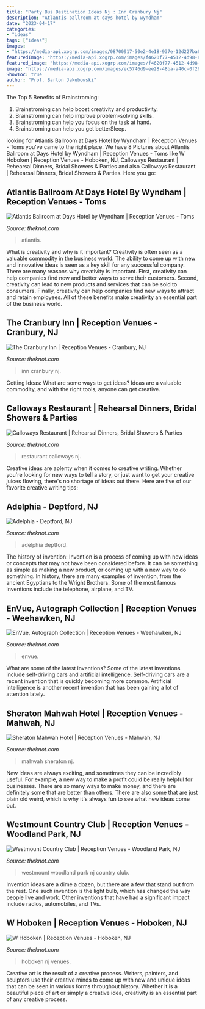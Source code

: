 ```yaml
---
title: "Party Bus Destination Ideas Nj : Inn Cranbury Nj"
description: "Atlantis ballroom at days hotel by wyndham"
date: "2023-04-17"
categories:
- "ideas"
tags: ["ideas"]
images:
- "https://media-api.xogrp.com/images/08700917-50e2-4e18-937e-12d227ba62d6~rs_719.480"
featuredImage: "https://media-api.xogrp.com/images/f4620f77-4512-4d98-8433-58429a0a4ac6~rs_720.480"
featured_image: "https://media-api.xogrp.com/images/f4620f77-4512-4d98-8433-58429a0a4ac6~rs_720.480"
image: "https://media-api.xogrp.com/images/ec5746d9-ee28-48ba-a40c-0f26e27cd64f~rs_720.480"
ShowToc: true
author: "Prof. Barton Jakubowski"
---
```



The Top 5 Benefits of Brainstroming:
1. Brainstroming can help boost creativity and productivity.
2. Brainstroming can help improve problem-solving skills.
3. Brainstroming can help you focus on the task at hand.
4. Brainstroming can help you get betterSleep.

	

		
looking for Atlantis Ballroom at Days Hotel by Wyndham | Reception Venues - Toms you've came to the right place. We have 8 Pictures about Atlantis Ballroom at Days Hotel by Wyndham | Reception Venues - Toms like W Hoboken | Reception Venues - Hoboken, NJ, Calloways Restaurant | Rehearsal Dinners, Bridal Showers &amp; Parties and also Calloways Restaurant | Rehearsal Dinners, Bridal Showers &amp; Parties. Here you go:
		
    
## Atlantis Ballroom At Days Hotel By Wyndham | Reception Venues - Toms

<img loading=lazy src="https://media-api.xogrp.com/images/08700917-50e2-4e18-937e-12d227ba62d6~rs_719.480" onerror="this.onerror=null;this.src='https://tse3.mm.bing.net/th?id=OIP.cb-nhSjF3Z_BfuMGZ6w4iQHaE8&amp;pid=15.1';" alt="Atlantis Ballroom at Days Hotel by Wyndham | Reception Venues - Toms">

_Source: theknot.com_

>atlantis. 

	

What is creativity and why is it important?
Creativity is often seen as a valuable commodity in the business world. The ability to come up with new and innovative ideas is seen as a key skill for any successful company. There are many reasons why creativity is important. First, creativity can help companies find new and better ways to serve their customers. Second, creativity can lead to new products and services that can be sold to consumers. Finally, creativity can help companies find new ways to attract and retain employees. All of these benefits make creativity an essential part of the business world.

    
## The Cranbury Inn | Reception Venues - Cranbury, NJ

<img loading=lazy src="https://media-api.xogrp.com/images/ec5746d9-ee28-48ba-a40c-0f26e27cd64f~rs_720.480" onerror="this.onerror=null;this.src='https://tse1.mm.bing.net/th?id=OIP.VWqGH8sZHO7rRHSeA7iTVQHaE8&amp;pid=15.1';" alt="The Cranbury Inn | Reception Venues - Cranbury, NJ">

_Source: theknot.com_

>inn cranbury nj. 

	

Getting Ideas: What are some ways to get ideas?
Ideas are a valuable commodity, and with the right tools, anyone can get creative.

    
## Calloways Restaurant | Rehearsal Dinners, Bridal Showers &amp; Parties

<img loading=lazy src="https://media-api.xogrp.com/images/79e2685f-f482-48e9-a088-d52849393135" onerror="this.onerror=null;this.src='https://tse3.mm.bing.net/th?id=OIP.HJyVSrUycBJjXc9CdNK1PQHaDV&amp;pid=15.1';" alt="Calloways Restaurant | Rehearsal Dinners, Bridal Showers &amp; Parties">

_Source: theknot.com_

>restaurant calloways nj. 

	

Creative ideas are aplenty when it comes to creative writing. Whether you're looking for new ways to tell a story, or just want to get your creative juices flowing, there's no shortage of ideas out there. Here are five of our favorite creative writing tips: 

    
## Adelphia - Deptford, NJ

<img loading=lazy src="https://media-api.xogrp.com/images/e42addc4-8109-416f-9e01-63dc77d6ae2c~rs_2001.480.fit.jpg" onerror="this.onerror=null;this.src='https://tse3.mm.bing.net/th?id=OIP.qNonCkXTuud6W4lT3blt9wHaE6&amp;pid=15.1';" alt="Adelphia - Deptford, NJ">

_Source: theknot.com_

>adelphia deptford. 

	

The history of invention:
Invention is a process of coming up with new ideas or concepts that may not have been considered before. It can be something as simple as making a new product, or coming up with a new way to do something. In history, there are many examples of invention, from the ancient Egyptians to the Wright Brothers. Some of the most famous inventions include the telephone, airplane, and TV.

    
## EnVue, Autograph Collection | Reception Venues - Weehawken, NJ

<img loading=lazy src="https://media-api.xogrp.com/images/e5e13f5b-c6a3-4699-97e9-2ca913d74da2~rs_320.480" onerror="this.onerror=null;this.src='https://tse1.mm.bing.net/th?id=OIP.neIBqQ4CrK3hm6BH456WtAAAAA&amp;pid=15.1';" alt="EnVue, Autograph Collection | Reception Venues - Weehawken, NJ">

_Source: theknot.com_

>envue. 

	

What are some of the latest inventions?
Some of the latest inventions include self-driving cars and artificial intelligence. Self-driving cars are a recent invention that is quickly becoming more common. Artificial intelligence is another recent invention that has been gaining a lot of attention lately.

    
## Sheraton Mahwah Hotel | Reception Venues - Mahwah, NJ

<img loading=lazy src="https://media-api.xogrp.com/images/a7cb0fe7-43c2-4a05-9d2f-7ac6580758b1~rs_720.480" onerror="this.onerror=null;this.src='https://tse3.mm.bing.net/th?id=OIP.u_mCv5qudliF1JU-7bzwdgHaE8&amp;pid=15.1';" alt="Sheraton Mahwah Hotel | Reception Venues - Mahwah, NJ">

_Source: theknot.com_

>mahwah sheraton nj. 

	

New ideas are always exciting, and sometimes they can be incredibly useful. For example, a new way to make a profit could be really helpful for businesses. There are so many ways to make money, and there are definitely some that are better than others. There are also some that are just plain old weird, which is why it's always fun to see what new ideas come out.

    
## Westmount Country Club | Reception Venues - Woodland Park, NJ

<img loading=lazy src="https://media-api.xogrp.com/images/f4620f77-4512-4d98-8433-58429a0a4ac6~rs_720.480" onerror="this.onerror=null;this.src='https://tse1.mm.bing.net/th?id=OIP.9EX-Pa_sUt0_FlvXJsbwnwHaE8&amp;pid=15.1';" alt="Westmount Country Club | Reception Venues - Woodland Park, NJ">

_Source: theknot.com_

>westmount woodland park nj country club. 

	

Invention ideas are a dime a dozen, but there are a few that stand out from the rest. One such invention is the light bulb, which has changed the way people live and work. Other inventions that have had a significant impact include radios, automobiles, and TVs.

    
## W Hoboken | Reception Venues - Hoboken, NJ

<img loading=lazy src="https://media-api.xogrp.com/images/ed5175d1-d5ff-45f4-af27-08c49c663454" onerror="this.onerror=null;this.src='https://tse1.mm.bing.net/th?id=OIP.HzL-T_TLp2O6MSVgZ8vZ5wHaE8&amp;pid=15.1';" alt="W Hoboken | Reception Venues - Hoboken, NJ">

_Source: theknot.com_

>hoboken nj venues. 

	

Creative art is the result of a creative process. Writers, painters, and sculptors use their creative minds to come up with new and unique ideas that can be seen in various forms throughout history. Whether it is a beautiful piece of art or simply a creative idea, creativity is an essential part of any creative process.


